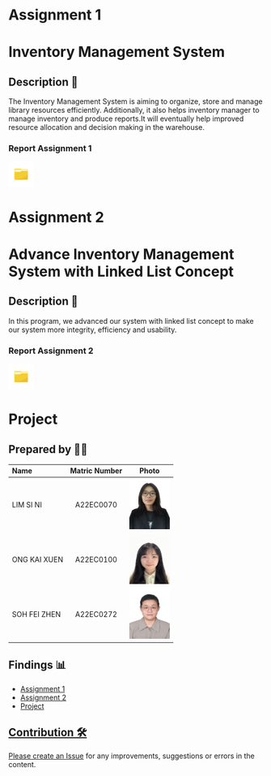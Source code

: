 # Assignment 1

# Inventory Management System


## Description 📝
The Inventory Management System is aiming to organize, store and manage library resources efficiently. Additionally, it also helps inventory manager to manage inventory and produce reports.It will eventually help improved resource allocation and decision making in the warehouse.

<h3>Report Assignment 1</h3>
<a href="../center point/Assignment 1/files"><img src="./Images/folder.jpg" width="50px" height="50px" ></a>

# Assignment 2

# Advance Inventory Management System with Linked List Concept

## Description 📝
In this program, we advanced our system with linked list concept to make our system more integrity, efficiency and usability.

<h3>Report Assignment 2</h3>
<a href="../center point/Assignment 2/files"><img src="./Images/folder.jpg" width="50px" height="50px" ></a>

# Project

## Prepared by 🧑‍💻

| Name             | Matric Number | Photo                                                         |
| :---------------- | :-------------: | :------------------------------------------------------------: |
| LIM SI NI   | A22EC0070        | <a href="https://www.linkedin.com/in/si-ni-lim-059028257/" title="LIM SI NI LinkedIn"><img src="./Images/LIM SI NI.jpg" width=80px, height=100px>     |
| ONG KAI XUEN     | A22EC0100       | <a href="https://www.linkedin.com/in/kai-xuen-6521b2257/" title="ONG KEI XUEN LinkedIn"><img src="./Images/kaixuen_UTMpic.JPG" width=80px, height=100px>     |
| SOH FEI ZHEN      | A22EC0272        | <a href="https://www.linkedin.com/in/fei-zhen-soh-b311a0257/" title="SOH FEI ZHEN LinkedIn"><img src="./Images/SOH FEI ZHEN.jpg" width=80px, height=100px>     |

## Findings 📊

- <a href="../center point/Assignment 1/assignment1.md" >Assignment 1 
- <a href="../center point/Assignment 2/asg2.md" >Assignment 2
- <a href="../center point/project" >Project

## Contribution 🛠️
Please create an [Issue](https://github.com/jjn7702/SECJ2013-DSA/Submission/Sample/issues) for any improvements, suggestions or errors in the content.

